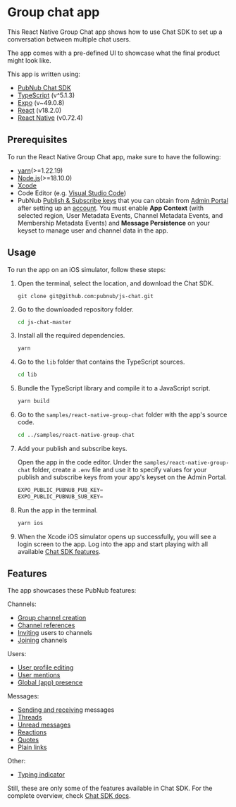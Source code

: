 # Group chat app

This React Native Group Chat app shows how to use Chat SDK to set up a conversation between multiple chat users.

The app comes with a pre-defined UI to showcase what the final product might look like.

This app is written using:

* [PubNub Chat SDK](https://github.com/pubnub/js-chat)
* [TypeScript](https://www.typescriptlang.org/) (v^5.1.3)
* [Expo](https://expo.dev/) (v~49.0.8)
* [React](https://legacy.reactjs.org/versions/) (v18.2.0)
* [React Native](https://reactnative.dev/) (v0.72.4)

## Prerequisites

To run the React Native Group Chat app, make sure to have the following:

* [yarn](https://classic.yarnpkg.com/en/docs/install)(>=1.22.19)
* [Node.js](https://nodejs.org/en/download/)(>=18.10.0)
* [Xcode](https://developer.apple.com/xcode/)
* Code Editor (e.g. [Visual Studio Code](https://code.visualstudio.com/download))
* PubNub [Publish & Subscribe keys](https://www.pubnub.com/docs/basics/initialize-pubnub) that you can obtain from [Admin Portal](https://admin.pubnub.com/) after setting up an [account](https://www.pubnub.com/docs/setup/account-setup). You must enable **App Context** (with selected region, User Metadata Events, Channel Metadata Events, and Membership Metadata Events) and **Message Persistence** on your keyset to manage user and channel data in the app.

## Usage

To run the app on an iOS simulator, follow these steps:

1. Open the terminal, select the location, and download the Chat SDK.

   ```ssh showLineNumbers
   git clone git@github.com:pubnub/js-chat.git
   ```

1. Go to the downloaded repository folder.

   ```bash showLineNumbers
   cd js-chat-master
   ```

1. Install all the required dependencies.

   ```bash showLineNumbers
   yarn
   ```

1. Go to the `lib` folder that contains the TypeScript sources.

   ```bash showLineNumbers
   cd lib
   ```

1. Bundle the TypeScript library and compile it to a JavaScript script.

   ```bash showLineNumbers
   yarn build
   ```

1. Go to the `samples/react-native-group-chat` folder with the app's source code.

   ```bash showLineNumbers
   cd ../samples/react-native-group-chat
   ```

1. Add your publish and subscribe keys.

   Open the app in the code editor. Under the `samples/react-native-group-chat` folder, create a `.env` file and use it to specify values for your publish and subscribe keys from your app's keyset on the Admin Portal.

   ```ts showLineNumbers
   EXPO_PUBLIC_PUBNUB_PUB_KEY=
   EXPO_PUBLIC_PUBNUB_SUB_KEY=
   ```

1. Run the app in the terminal.

   ```bash showLineNumbers
   yarn ios
   ```

1. When the Xcode iOS simulator opens up successfully, you will see a login screen to the app. Log into the app and start playing with all available [Chat SDK features](#features).

## Features

The app showcases these PubNub features:

Channels:

* [Group channel creation](https://www.pubnub.com/docs/chat/chat-sdk/build/features/channels/create)
* [Channel references](https://www.pubnub.com/docs/chat/chat-sdk/build/features/channels/references)
* [Inviting](https://www.pubnub.com/docs/chat/chat-sdk/build/features/channels/invite) users to channels
* [Joining](https://www.pubnub.com/docs/chat/chat-sdk/build/features/channels/join) channels

Users:

* [User profile editing](https://www.pubnub.com/docs/chat/chat-sdk/build/features/users/updates)
* [User mentions](https://www.pubnub.com/docs/chat/chat-sdk/build/features/users/mentions)
* [Global (app) presence](https://www.pubnub.com/docs/chat/chat-sdk/build/features/users/presence#global-presence)

Messages:

* [Sending and receiving](https://www.pubnub.com/docs/chat/chat-sdk/build/features/messages/send-receive) messages
* [Threads](https://www.pubnub.com/docs/chat/chat-sdk/build/features/messages/threads)
* [Unread messages](https://www.pubnub.com/docs/chat/chat-sdk/build/features/messages/unread)
* [Reactions](https://www.pubnub.com/docs/chat/chat-sdk/build/features/messages/reactions)
* [Quotes](https://www.pubnub.com/docs/chat/chat-sdk/build/features/messages/quotes)
* [Plain links](https://www.pubnub.com/docs/chat/chat-sdk/build/features/messages/links)

Other:

* [Typing indicator](https://www.pubnub.com/docs/chat/chat-sdk/build/features/typing-indicator)

Still, these are only some of the features available in Chat SDK. For the complete overview, check [Chat SDK docs](https://www.pubnub.com/docs/chat/chat-sdk/overview).
